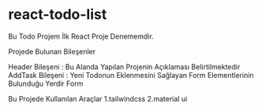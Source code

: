 # react-todo-list

Bu Todo Projem İlk React Proje Denememdir. 

Projede Bulunan Bileşenler

Header Bileşeni : Bu Alanda Yapılan Projenin Açıklaması Belirtilmektedir
AddTask Bileşeni : Yeni Todonun Eklenmesini Sağlayan Form Elementlerinin Bulunduğu Yerdir
Form 


Bu Projede Kullanılan Araçlar
1.tailwindcss
2.material ui
